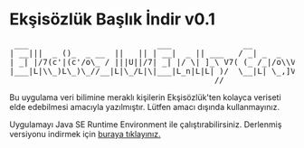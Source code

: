 # Ekşisözlük Başlık İndir v0.1

<pre>
 ___                           ___               __                  
| __|||  _ ()_  _ __  ||   || | __|  _ || ___   / _| _  _     ||_  _ 
| _| |/7(c'|(c'/o\_ / |||U||/7| _| |/ \| ]_\ V7( (_ /_|/o\\VV7|/o\/_|
|___|L|\\_)L\_)\_//__|L|\_/L|\|___|L_n|L|L| )/  \__|L| \_,]VV L\( L| 
                                           //                    
</pre>

Bu uygulama veri bilimine meraklı kişilerin Ekşisözlük'ten kolayca veriseti elde edebilmesi amacıyla yazılmıştır. Lütfen amacı dışında kullanmayınız.

Uygulamayı Java SE Runtime Environment ile çalıştırabilirsiniz.
Derlenmiş versiyonu indirmek için [buraya tıklayınız.](https://github.com/bariscimen/EksiSozlukEntryCrawler/releases/download/v0.1/EksiSozlukEntryCrawler.jar)